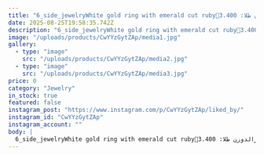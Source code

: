 ```yaml
---
title: "6_side_jewelryWhite gold ring with emerald cut ruby🔴انگشتر طلا سفید با سنگ یاقوتی تراش امرالدوزن طلا: 3.400 grوزن سنگ: 0.400 gr📬برای کسب سفارش و اطلاعات بیشتر به دایرکت مراجعه فرمایید. _______________________#Microsetting #microsettingtrainer #Stonesetting #stonesetter #micropave #micropaveseting #solitaire #halosetting #ring_gold #ring_white #solitaire_ring #Selling_jewelry #jewelry #jewelryroja104wSee translation"
date: 2025-08-25T19:58:35.742Z
description: "6_side_jewelryWhite gold ring with emerald cut ruby🔴انگشتر طلا سفید با سنگ یاقوتی تراش امرالدوزن طلا: 3.400 grوزن سنگ: 0.400 gr📬برای کسب سفارش و اطلاعات بیشتر به دایرکت مراجعه فرمایید. _______________________#Microsetting #microsettingtrainer #Stonesetting #stonesetter #micropave #micropaveseting #solitaire #halosetting #ring_gold #ring_white #solitaire_ring #Selling_jewelry #jewelry #jewelryroja104wSee translation"
image: "/uploads/products/CwYYzGytZAp/media1.jpg"
gallery:
  - type: "image"
    src: "/uploads/products/CwYYzGytZAp/media2.jpg"
  - type: "image"
    src: "/uploads/products/CwYYzGytZAp/media3.jpg"
price: 0
category: "Jewelry"
in_stock: true
featured: false
instagram_post: "https://www.instagram.com/p/CwYYzGytZAp/liked_by/"
instagram_id: "CwYYzGytZAp"
instagram_account: ""
body: |
  6_side_jewelryWhite gold ring with emerald cut ruby🔴انگشتر طلا سفید با سنگ یاقوتی تراش امرالدوزن طلا: 3.400 grوزن سنگ: 0.400 gr📬برای کسب سفارش و اطلاعات بیشتر به دایرکت مراجعه فرمایید. _______________________#Microsetting #microsettingtrainer #Stonesetting #stonesetter #micropave #micropaveseting #solitaire #halosetting #ring_gold #ring_white #solitaire_ring #Selling_jewelry #jewelry #jewelryroja104wSee translation
---
```

